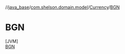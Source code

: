 //[java_base](../../../../index.md)/[com.shelson.domain.model](../../index.md)/[Currency](../index.md)/[BGN](index.md)

# BGN

[JVM]\
[BGN](index.md)
